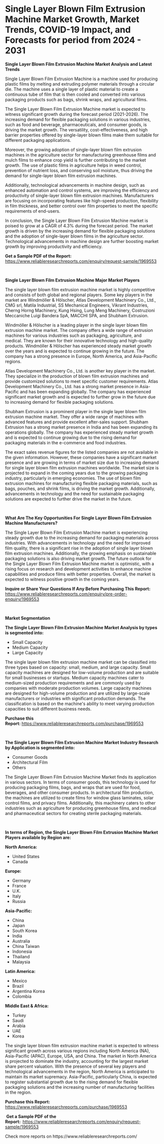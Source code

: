 <p><h1>Single Layer Blown Film Extrusion Machine Market Growth, Market Trends, COVID-19 Impact, and Forecasts for period from 2024 - 2031</h1></p><p><strong>Single Layer Blown Film Extrusion Machine Market Analysis and Latest Trends</strong></p>
<p><p>Single Layer Blown Film Extrusion Machine is a machine used for producing plastic films by melting and extruding polymer materials through a circular die. The machine uses a single layer of plastic material to create a continuous tube of film that is then cooled and converted into various packaging products such as bags, shrink wraps, and agricultural films.</p><p>The Single Layer Blown Film Extrusion Machine market is expected to witness significant growth during the forecast period (2021-2026). The increasing demand for flexible packaging solutions in various industries, such as food and beverage, pharmaceuticals, and consumer goods, is driving the market growth. The versatility, cost-effectiveness, and high barrier properties offered by single-layer blown films make them suitable for different packaging applications.</p><p>Moreover, the growing adoption of single-layer blown film extrusion machines in the agriculture sector for manufacturing greenhouse films and mulch films to enhance crop yield is further contributing to the market growth. The use of plastic films in agriculture helps in weed control, prevention of nutrient loss, and conserving soil moisture, thus driving the demand for single-layer blown film extrusion machines.</p><p>Additionally, technological advancements in machine design, such as enhanced automation and control systems, are improving the efficiency and productivity of single-layer blown film extrusion machines. Manufacturers are focusing on incorporating features like high-speed production, flexibility in film thickness, and better control over film properties to meet the specific requirements of end-users.</p><p>In conclusion, the Single Layer Blown Film Extrusion Machine market is poised to grow at a CAGR of 4.3% during the forecast period. The market growth is driven by the increasing demand for flexible packaging solutions and the adoption of single-layer blown films in the agriculture sector. Technological advancements in machine design are further boosting market growth by improving productivity and efficiency.</p></p>
<p><strong>Get a Sample PDF of the Report:&nbsp;</strong> <a href="https://www.reliableresearchreports.com/enquiry/request-sample/1969553">https://www.reliableresearchreports.com/enquiry/request-sample/1969553</a></p>
<p>&nbsp;</p>
<p><strong>Single Layer Blown Film Extrusion Machine Major Market Players</strong></p>
<p><p>The single layer blown film extrusion machine market is highly competitive and consists of both global and regional players. Some key players in the market are Windmöller & Hölscher, Atlas Development Machinery Co., Ltd., CMG srl, Matila Industrial, SS Mechanical Engineers, Vikrant Industries, Cherng Horng Machinery, Kung Hsing, Lung Meng Machinery, Costruzioni Meccaniche Luigi Bandera SpA, MACCHI SPA, and Shubham Extrusion.</p><p>Windmöller & Hölscher is a leading player in the single layer blown film extrusion machine market. The company offers a wide range of extrusion machines for various industries such as packaging, agriculture, and medical. They are known for their innovative technology and high-quality products. Windmöller & Hölscher has experienced steady market growth over the years and is expected to continue growing in the future. The company has a strong presence in Europe, North America, and Asia-Pacific regions.</p><p>Atlas Development Machinery Co., Ltd. is another key player in the market. They specialize in the production of blown film extrusion machines and provide customized solutions to meet specific customer requirements. Atlas Development Machinery Co., Ltd. has a strong market presence in Asia-Pacific and has been expanding globally. The company has experienced significant market growth and is expected to further grow in the future due to increasing demand for flexible packaging solutions.</p><p>Shubham Extrusion is a prominent player in the single layer blown film extrusion machine market. They offer a wide range of machines with advanced features and provide excellent after-sales support. Shubham Extrusion has a strong market presence in India and has been expanding its operations globally. The company has experienced steady market growth and is expected to continue growing due to the rising demand for packaging materials in the e-commerce and food industries.</p><p>The exact sales revenue figures for the listed companies are not available in the given information. However, these companies have a significant market presence and are growing in terms of market size due to increasing demand for single layer blown film extrusion machines worldwide. The market size is projected to expand in the coming years due to the growing packaging industry, particularly in emerging economies. The use of blown film extrusion machines for manufacturing flexible packaging materials, such as bags, pouches, and shrink films, is driving the market growth. Additionally, advancements in technology and the need for sustainable packaging solutions are expected to further drive the market in the future.</p></p>
<p>&nbsp;</p>
<p><strong>What Are The Key Opportunities For Single Layer Blown Film Extrusion Machine Manufacturers?</strong></p>
<p><p>The Single Layer Blown Film Extrusion Machine market is experiencing steady growth due to the increasing demand for packaging materials across industries. With advancements in technology and the need for improved film quality, there is a significant rise in the adoption of single layer blown film extrusion machines. Additionally, the growing emphasis on sustainable packaging solutions is also driving market growth. The future outlook for the Single Layer Blown Film Extrusion Machine market is optimistic, with a rising focus on research and development activities to enhance machine capabilities and produce films with better properties. Overall, the market is expected to witness positive growth in the coming years.</p></p>
<p><strong>Inquire or Share Your Questions If Any Before Purchasing This Report:</strong> <a href="https://www.reliableresearchreports.com/enquiry/pre-order-enquiry/1969553">https://www.reliableresearchreports.com/enquiry/pre-order-enquiry/1969553</a></p>
<p>&nbsp;</p>
<p><strong>Market Segmentation</strong></p>
<p><strong>The Single Layer Blown Film Extrusion Machine Market Analysis by types is segmented into:</strong></p>
<p><ul><li>Small Capacity</li><li>Medium Capacity</li><li>Large Capacity</li></ul></p>
<p><p>The single layer blown film extrusion machine market can be classified into three types based on capacity: small, medium, and large capacity. Small capacity machines are designed for low-volume production and are suitable for small businesses or startups. Medium capacity machines cater to medium-sized production requirements and are commonly used by companies with moderate production volumes. Large capacity machines are designed for high-volume production and are utilized by large-scale manufacturers or industries with significant production demands. The classification is based on the machine's ability to meet varying production capacities to suit different business needs.</p></p>
<p><strong>Purchase this Report:&nbsp;</strong><a href="https://www.reliableresearchreports.com/purchase/1969553">https://www.reliableresearchreports.com/purchase/1969553</a></p>
<p>&nbsp;</p>
<p><strong>The Single Layer Blown Film Extrusion Machine Market Industry Research by Application is segmented into:</strong></p>
<p><ul><li>Consumer Goods</li><li>Architectural Film</li><li>Others</li></ul></p>
<p><p>The Single Layer Blown Film Extrusion Machine Market finds its application in various sectors. In terms of consumer goods, this technology is used for producing packaging films, bags, and wraps that are used for food, beverages, and other consumer products. In architectural film production, the machines are utilized to create films for window glass laminates, solar control films, and privacy films. Additionally, this machinery caters to other industries such as agriculture for producing greenhouse films, and medical and pharmaceutical sectors for creating sterile packaging materials.</p></p>
<p>&nbsp;</p>
<p><strong>In terms of Region, the Single Layer Blown Film Extrusion Machine Market Players available by Region are:</strong></p>
<p>
    <p> <strong> North America: </strong>
        <ul>
            <li>United States</li>
            <li>Canada</li>
        </ul>
        </p> 
    <p> <strong> Europe: </strong>
        <ul>
            <li>Germany</li>
            <li>France</li>
            <li>U.K.</li>
            <li>Italy</li>
            <li>Russia</li>
        </ul>
        </p> 
    <p> <strong> Asia-Pacific: </strong>
        <ul>
            <li>China</li>
            <li>Japan</li>
            <li>South Korea</li>
            <li>India</li>
            <li>Australia</li>
            <li>China Taiwan</li>
            <li>Indonesia</li>
            <li>Thailand</li>
            <li>Malaysia</li>
        </ul>
        </p> 
    <p> <strong> Latin America: </strong>
        <ul>
            <li>Mexico</li>
            <li>Brazil</li>
            <li>Argentina Korea</li>
            <li>Colombia</li>
        </ul>
        </p> 
    <p> <strong> Middle East & Africa: </strong>
        <ul>
            <li>Turkey</li>
            <li>Saudi</li>
            <li>Arabia</li>
            <li>UAE</li>
            <li>Korea</li>
        </ul>
    </p>
    </p>
<p><p>The single layer blown film extrusion machine market is expected to witness significant growth across various regions including North America (NA), Asia-Pacific (APAC), Europe, USA, and China. The market in North America is projected to dominate the industry, accounting for the largest market share percent valuation. With the presence of several key players and technological advancements in the region, North America is anticipated to maintain its market supremacy. Asia-Pacific, particularly China, is expected to register substantial growth due to the rising demand for flexible packaging solutions and the increasing number of manufacturing facilities in the region.</p></p>
<p><strong>Purchase this Report: </strong><a href="https://www.reliableresearchreports.com/purchase/1969553">https://www.reliableresearchreports.com/purchase/1969553</a></p>
<p>&nbsp;<strong>Get a Sample PDF of the Report:&nbsp;&nbsp;</strong><a href="https://www.reliableresearchreports.com/enquiry/request-sample/1969553">https://www.reliableresearchreports.com/enquiry/request-sample/1969553</a></p>
<p><strong></strong></p>
<p>Check more reports on https://www.reliableresearchreports.com/</p>